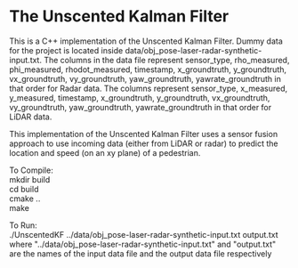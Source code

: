 # The Unscented Kalman Filter

This is a C++ implementation of the Unscented Kalman Filter. Dummy data for the project is located inside data/obj_pose-laser-radar-synthetic-input.txt. The columns in the data file represent sensor_type, rho_measured, phi_measured, rhodot_measured, timestamp, x_groundtruth, y_groundtruth, vx_groundtruth, vy_groundtruth, yaw_groundtruth, yawrate_groundtruth in that order for Radar data. The columns represent sensor_type, x_measured, y_measured, timestamp, x_groundtruth, y_groundtruth, vx_groundtruth, vy_groundtruth, yaw_groundtruth, yawrate_groundtruth in that order for LiDAR data.

This implementation of the Unscented Kalman Filter uses a sensor fusion approach to use incoming data (either from LiDAR or radar) to predict the location and speed (on an xy plane) of a pedestrian.

To Compile:<br />
mkdir build<br />
cd build<br />
cmake ..<br />
make<br />

To Run:<br />
./UnscentedKF ../data/obj_pose-laser-radar-synthetic-input.txt output.txt
<br />
where "../data/obj_pose-laser-radar-synthetic-input.txt" and "output.txt" are the names of the input data file and the output data file respectively
